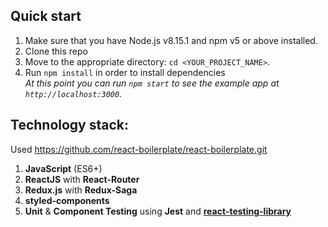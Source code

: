 ## Quick start

1.  Make sure that you have Node.js v8.15.1 and npm v5 or above installed.
2.  Clone this repo
3.  Move to the appropriate directory: `cd <YOUR_PROJECT_NAME>`.<br />
4.  Run `npm install` in order to install dependencies <br />
    _At this point you can run `npm start` to see the example app at `http://localhost:3000`._

## Technology stack:

Used https://github.com/react-boilerplate/react-boilerplate.git

1. **JavaScript** (ES6+)
2. **ReactJS** with **React-Router**
3. **Redux.js** with **Redux-Saga**
4. **styled-components**
5. **Unit** & **Component Testing** using **Jest** and [**react-testing-library**](https://github.com/testing-library/react-testing-library)
